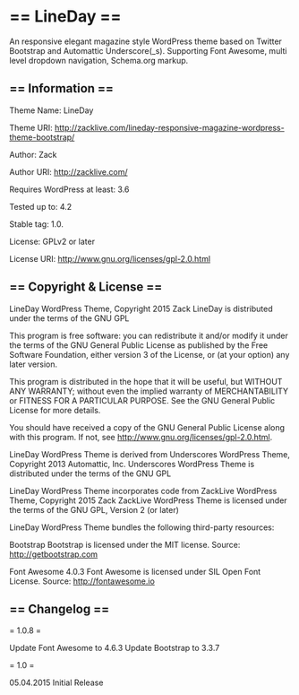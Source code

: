 == LineDay ==
=========

An responsive elegant magazine style WordPress theme based on Twitter Bootstrap and Automattic Underscore(_s). Supporting Font Awesome, multi level dropdown navigation, Schema.org markup.

== Information ==
-----------------

Theme Name: LineDay

Theme URI: http://zacklive.com/lineday-responsive-magazine-wordpress-theme-bootstrap/

Author: Zack

Author URI: http://zacklive.com/

Requires WordPress at least: 3.6

Tested up to: 4.2

Stable tag: 1.0.

License: GPLv2 or later

License URI: http://www.gnu.org/licenses/gpl-2.0.html



== Copyright & License ==
-------------

LineDay WordPress Theme, Copyright 2015 Zack
LineDay is distributed under the terms of the GNU GPL

This program is free software: you can redistribute it and/or modify
it under the terms of the GNU General Public License as published by
the Free Software Foundation, either version 3 of the License, or
(at your option) any later version.

This program is distributed in the hope that it will be useful,
but WITHOUT ANY WARRANTY; without even the implied warranty of
MERCHANTABILITY or FITNESS FOR A PARTICULAR PURPOSE.  See the
GNU General Public License for more details.

You should have received a copy of the GNU General Public License
along with this program.  If not, see http://www.gnu.org/licenses/gpl-2.0.html.

LineDay WordPress Theme is derived from Underscores WordPress Theme, Copyright 2013 Automattic, Inc.
Underscores WordPress Theme is distributed under the terms of the GNU GPL

LineDay WordPress Theme incorporates code from ZackLive WordPress Theme, Copyright 2015 Zack
ZackLive WordPress Theme is licensed under the terms of the GNU GPL, Version 2 (or later)

LineDay WordPress Theme bundles the following third-party resources:

Bootstrap
Bootstrap is licensed under the MIT license.
Source: http://getbootstrap.com

Font Awesome 4.0.3
Font Awesome is licensed under SIL Open Font License.
Source: http://fontawesome.io

== Changelog ==
---------------

= 1.0.8 =

Update Font Awesome to 4.6.3
Update Bootstrap to 3.3.7

= 1.0 =

05.04.2015
Initial Release
